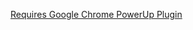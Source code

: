 [Requires Google Chrome PowerUp Plugin](https://chrome.google.com/webstore/detail/dynatrace-dashboard-power/dmpgdhbpdodhddciokonbahhbpaalmco)
